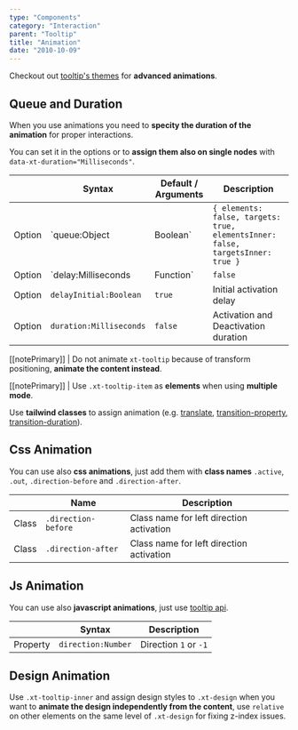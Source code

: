 ```yaml
---
type: "Components"
category: "Interaction"
parent: "Tooltip"
title: "Animation"
date: "2010-10-09"
---
```


Checkout out [tooltip's themes](/themes/by-component/tooltip) for **advanced animations**.

## Queue and Duration

When you use animations you need to **specity the duration of the animation** for proper interactions.

You can set it in the options or to **assign them also on single nodes** with `data-xt-duration="Milliseconds"`.

<div class="xt-overflow-sub overflow-y-hidden overflow-x-scroll my-4 xt-my-auto w-full">

|                         | Syntax                                    | Default / Arguments                       | Description                   |
| ----------------------- | ----------------------------------------- | ----------------------------- | ----------------------------- |
| Option                  | `queue:Object|Boolean`                 | `{ elements: false, targets: true, elementsInner: false, targetsInner: true }`     | Set instant activation and deactivation          |
| Option                  | `delay:Milliseconds|Function`                          | `false`        | Activation and Deactivation delay            |
| Option                  | `delayInitial:Boolean`                          | `true`        | Initial activation delay            |
| Option                  | `duration:Milliseconds`                          | `false`        | Activation and Deactivation duration            |

</div>

[[notePrimary]]
| Do not animate `xt-tooltip` because of transform positioning, **animate the content instead**.

[[notePrimary]]
| Use `.xt-tooltip-item` as **elements** when using **multiple mode**.

Use **tailwind classes** to assign animation (e.g. [translate](https://tailwindcss.com/docs/translate), [transition-property](https://tailwindcss.com/docs/transition-property), [transition-duration](https://tailwindcss.com/docs/transition-duration)).

<demo>
  <demoinline src="demos/components/tooltip/animation">
  </demoinline>
  <demoinline src="demos/components/tooltip/animation-multiple">
  </demoinline>
  <demoinline src="demos/components/tooltip/animation-multiple-noqueue">
  </demoinline>
</demo>

## Css Animation

You can use also **css animations**, just add them with **class names** `.active`, `.out`, `.direction-before` and `.direction-after`.

<div class="xt-overflow-sub overflow-y-hidden overflow-x-scroll my-4 xt-my-auto w-full">

|                      | Name                          | Description                   |
| ----------------------- | ---------------------------- | ----------------------------- |
| Class                  | `.direction-before`       |  Class name for left direction activation            |
| Class                  | `.direction-after`       |  Class name for left direction activation            |
</div>

<demo>
  <demoinline src="demos/components/tooltip/animation-css">
  </demoinline>
  <demoinline src="demos/components/tooltip/animation-css-multiple">
  </demoinline>
</demo>

## Js Animation

You can use also **javascript animations**, just use [tooltip api](/components/tooltip/api).

<div class="xt-overflow-sub overflow-y-hidden overflow-x-scroll my-4 xt-my-auto w-full">

|                         | Syntax                                    | Description                   |
| ----------------------- | ----------------------------------------- | ----------------------------- |
| Property                   | `direction:Number`       | Direction `1` or `-1`              |

</div>

<demo>
  <demoinline src="demos/components/tooltip/animation-js">
  </demoinline>
  <demoinline src="demos/components/tooltip/animation-js-multiple">
  </demoinline>
</demo>

## Design Animation

Use `.xt-tooltip-inner` and assign design styles to `.xt-design` when you want to **animate the design independently from the content**, use `relative` on other elements on the same level of `.xt-design` for fixing z-index issues.

<demo>
  <demoinline src="demos/components/tooltip/animation-design">
  </demoinline>
</demo>
